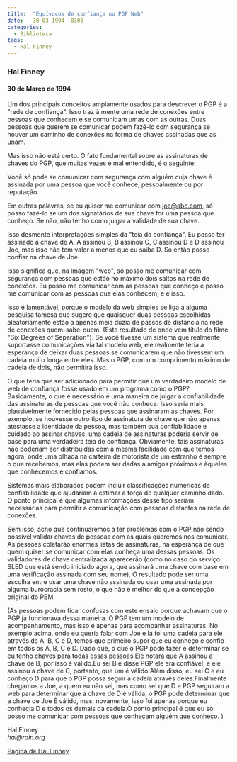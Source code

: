 ```yaml
---
title:  "Equívocos de confiança no PGP Web"
date:   30-03-1994 -0300
categories:
  - Biblioteca
tags:
  - Hal Finney
---
```


### Hal Finney


#### 30 de Março de 1994


Um dos principais conceitos amplamente usados ​​para descrever o PGP é a "rede de confiança". Isso traz à mente uma rede de conexões entre pessoas que conhecem e se comunicam umas com as outras. Duas pessoas que querem se comunicar podem fazê-lo com segurança se houver um caminho de conexões na forma de chaves assinadas que as unam.

Mas isso não está certo. O fato fundamental sobre as assinaturas de chaves do PGP, que muitas vezes é mal entendido, é o seguinte:

Você só pode se comunicar com segurança com alguém cuja chave é assinada por uma pessoa que você conhece, pessoalmente ou por reputação.

Em outras palavras, se eu quiser me comunicar com joe@abc.com, só posso fazê-lo se um dos signatários de sua chave for uma pessoa que conheço. Se não, não tenho como julgar a validade de sua chave.

Isso desmente interpretações simples da "teia da confiança". Eu posso ter assinado a chave de A, A assinou B, B assinou C, C assinou D e D assinou Joe, mas isso não tem valor a menos que eu saiba D. Só então posso confiar na chave de Joe.

Isso significa que, na imagem "web", só posso me comunicar com segurança com pessoas que estão no máximo dois saltos na rede de conexões. Eu posso me comunicar com as pessoas que conheço e posso me comunicar com as pessoas que elas conhecem, e é isso.

Isso é lamentável, porque o modelo da web simples se liga a alguma pesquisa famosa que sugere que quaisquer duas pessoas escolhidas aleatoriamente estão a apenas meia dúzia de passos de distância na rede de conexões quem-sabe-quem. (Este resultado de onde vem título do filme "Six Degrees of Separation"). Se você tivesse um sistema que realmente suportasse comunicações via tal modelo web, ele realmente teria a esperança de deixar duas pessoas se comunicarem que não tivessem um cadeia muito longa entre eles. Mas o PGP, com um comprimento máximo de cadeia de dois, não permitirá isso.

O que teria que ser adicionado para permitir que um verdadeiro modelo de web de confiança fosse usado em um programa como o PGP? Basicamente, o que é necessário é uma maneira de julgar a confiabilidade das assinaturas de pessoas que você não conhece. Isso seria mais plausivelmente fornecido pelas pessoas que assinaram as chaves. Por exemplo, se houvesse outro tipo de assinatura de chave que não apenas atestasse a identidade da pessoa, mas também sua confiabilidade e cuidado ao assinar chaves, uma cadeia de assinaturas poderia servir de base para uma verdadeira teia de confiança. Obviamente, tais assinaturas não poderiam ser distribuídas com a mesma facilidade com que temos agora, onde uma olhada na carteira de motorista de um estranho é sempre o que recebemos, mas elas podem ser dadas a amigos próximos e àqueles que conhecemos e confiamos.

Sistemas mais elaborados podem incluir classificações numéricas de confiabilidade que ajudariam a estimar a força de qualquer caminho dado. O ponto principal é que algumas informações desse tipo seriam necessárias para permitir a comunicação com pessoas distantes na rede de conexões.

Sem isso, acho que continuaremos a ter problemas com o PGP não sendo possível validar chaves de pessoas com as quais queremos nos comunicar. As pessoas coletarão enormes listas de assinaturas, na esperança de que quem quiser se comunicar com elas conheça uma dessas pessoas. Os validadores de chave centralizada aparecerão (como no caso do serviço SLED que está sendo iniciado agora, que assinará uma chave com base em uma verificação assinada com seu nome). O resultado pode ser uma escolha entre usar uma chave não assinada ou usar uma assinada por alguma burocracia sem rosto, o que não é melhor do que a concepção original do PEM.

(As pessoas podem ficar confusas com este ensaio porque achavam que o PGP já funcionava dessa maneira. O PGP tem um modelo de acompanhamento, mas isso é apenas para acompanhar assinaturas. No exemplo acima, onde eu queria falar com Joe e lá foi uma cadeia para ele através de A, B, C e D, temos que primeiro supor que eu conheço e confio em todos os A, B, C e D. Dado que, o que o PGP pode fazer é determinar se eu tenho chaves para todas essas pessoas.Ele notará que A assinou a chave de B, por isso é válido.Eu sei B e disse PGP ele era confiável, e ele assinou a chave de C, portanto, que um é válido.Além disso, eu sei C e eu conheço D para que o PGP possa seguir a cadeia através deles.Finalmente chegamos a Joe, a quem eu não sei, mas como sei que D e PGP seguiram a web para determinar que a chave de D é válida, o PGP pode determinar que a chave de Joe É válido, mas, novamente, isso foi apenas porque eu conhecia D e todos os demais da cadeia.O ponto principal é que eu só posso me comunicar com pessoas que conheçam alguém que conheço. )

Hal Finney  
_hal@rain.org_

[Página de Hal Finney](https://web.archive.org/web/20140207101454/http://finney.org/~hal/)

